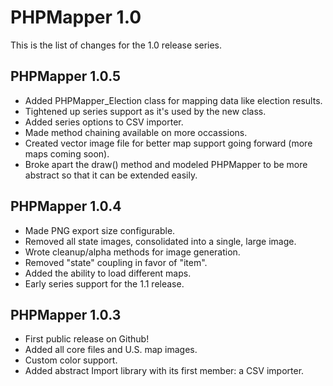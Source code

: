 PHPMapper 1.0
==================

This is the list of changes for the 1.0 release series.

PHPMapper 1.0.5
--------------------

* Added PHPMapper_Election class for mapping data like election results.
* Tightened up series support as it's used by the new class.
* Added series options to CSV importer.
* Made method chaining available on more occassions.
* Created vector image file for better map support going forward (more maps coming soon).
* Broke apart the draw() method and modeled PHPMapper to be more abstract so that it can be extended easily.

PHPMapper 1.0.4
--------------------

* Made PNG export size configurable.
* Removed all state images, consolidated into a single, large image.
* Wrote cleanup/alpha methods for image generation.
* Removed "state" coupling in favor of "item".
* Added the ability to load different maps.
* Early series support for the 1.1 release.

PHPMapper 1.0.3
--------------------
* First public release on Github!
* Added all core files and U.S. map images.
* Custom color support.
* Added abstract Import library with its first member: a CSV importer.
